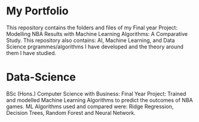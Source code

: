 # My Portfolio
This repository contains the folders and files of my Final year Project: Modelling NBA Results with Machine Learning Algorithms: A Comparative Study. This repository also contains: AI, Machine Learning, and Data Science prgrammes/algorithms I have developed and the theory around them I have studied.  

# Data-Science
BSc (Hons.) Computer Science with Business: Final Year Project: Trained and modelled Machine Learning Algorithms to predict the outcomes of NBA games. ML Algorithms used and compared were: Ridge Regression, Decision Trees, Random Forest and Neural Network.


